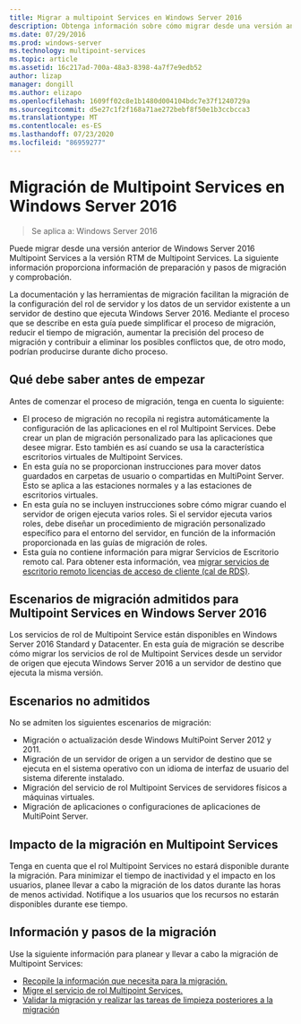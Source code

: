 ```yaml
---
title: Migrar a multipoint Services en Windows Server 2016
description: Obtenga información sobre cómo migrar desde una versión anterior de Multipoint Services
ms.date: 07/29/2016
ms.prod: windows-server
ms.technology: multipoint-services
ms.topic: article
ms.assetid: 16c217ad-700a-48a3-8398-4a7f7e9edb52
author: lizap
manager: dongill
ms.author: elizapo
ms.openlocfilehash: 1609ff02c8e1b1480d004104bdc7e37f1240729a
ms.sourcegitcommit: d5e27c1f2f168a71ae272bebf8f50e1b3ccbcca3
ms.translationtype: MT
ms.contentlocale: es-ES
ms.lasthandoff: 07/23/2020
ms.locfileid: "86959277"
---
```

# <a name="multipoint-services-migration-in-windows-server-2016"></a>Migración de Multipoint Services en Windows Server 2016
>Se aplica a: Windows Server 2016

Puede migrar desde una versión anterior de Windows Server 2016 Multipoint Services a la versión RTM de Multipoint Services. La siguiente información proporciona información de preparación y pasos de migración y comprobación.

La documentación y las herramientas de migración facilitan la migración de la configuración del rol de servidor y los datos de un servidor existente a un servidor de destino que ejecuta Windows Server 2016. Mediante el proceso que se describe en esta guía puede simplificar el proceso de migración, reducir el tiempo de migración, aumentar la precisión del proceso de migración y contribuir a eliminar los posibles conflictos que, de otro modo, podrían producirse durante dicho proceso. 

## <a name="what-to-know-before-you-begin"></a>Qué debe saber antes de empezar
Antes de comenzar el proceso de migración, tenga en cuenta lo siguiente:

- El proceso de migración no recopila ni registra automáticamente la configuración de las aplicaciones en el rol Multipoint Services. Debe crear un plan de migración personalizado para las aplicaciones que desee migrar. Esto también es así cuando se usa la característica escritorios virtuales de Multipoint Services.
- En esta guía no se proporcionan instrucciones para mover datos guardados en carpetas de usuario o compartidas en MultiPoint Server. Esto se aplica a las estaciones normales y a las estaciones de escritorios virtuales.
- En esta guía no se incluyen instrucciones sobre cómo migrar cuando el servidor de origen ejecuta varios roles. Si el servidor ejecuta varios roles, debe diseñar un procedimiento de migración personalizado específico para el entorno del servidor, en función de la información proporcionada en las guías de migración de roles.
- Esta guía no contiene información para migrar Servicios de Escritorio remoto cal. Para obtener esta información, vea [migrar servicios de escritorio remoto licencias de acceso de cliente (cal de RDS)](/previous-versions/windows/it-pro/windows-server-2008-R2-and-2008/dd851844(v=ws.11)).

## <a name="supported-migration-scenarios-for-multipoint-services-in-windows-server-2016"></a>Escenarios de migración admitidos para Multipoint Services en Windows Server 2016
Los servicios de rol de Multipoint Service están disponibles en Windows Server 2016 Standard y Datacenter. En esta guía de migración se describe cómo migrar los servicios de rol de Multipoint Services desde un servidor de origen que ejecuta Windows Server 2016 a un servidor de destino que ejecuta la misma versión.

## <a name="scenarios-that-are-not-supported"></a>Escenarios no admitidos

No se admiten los siguientes escenarios de migración:

- Migración o actualización desde Windows MultiPoint Server 2012 y 2011.
- Migración de un servidor de origen a un servidor de destino que se ejecuta en el sistema operativo con un idioma de interfaz de usuario del sistema diferente instalado.
- Migración del servicio de rol Multipoint Services de servidores físicos a máquinas virtuales.
- Migración de aplicaciones o configuraciones de aplicaciones de MultiPoint Server.

## <a name="the-impact-of-migration-on-multipoint-services"></a>Impacto de la migración en Multipoint Services
Tenga en cuenta que el rol Multipoint Services no estará disponible durante la migración. Para minimizar el tiempo de inactividad y el impacto en los usuarios, planee llevar a cabo la migración de los datos durante las horas de menos actividad. Notifique a los usuarios que los recursos no estarán disponibles durante ese tiempo.

## <a name="migration-information-and-steps"></a>Información y pasos de la migración
Use la siguiente información para planear y llevar a cabo la migración de Multipoint Services:

- [Recopile la información que necesita para la migración.](multipoint-services-migration-preparation.md)
- [Migre el servicio de rol Multipoint Services.](multipoint-services-migration-steps.md)
- [Validar la migración y realizar las tareas de limpieza posteriores a la migración](multipoint-services-post-migration-steps.md)
